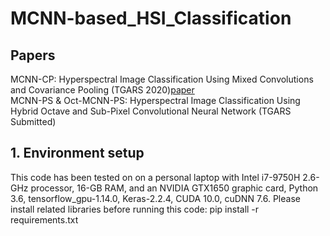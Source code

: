 # MCNN-based_HSI_Classification
## Papers
MCNN-CP: Hyperspectral Image Classification Using Mixed Convolutions and Covariance Pooling (TGARS 2020)[paper](https://ieeexplore.ieee.org/document/9103280/)  
MCNN-PS & Oct-MCNN-PS: Hyperspectral Image Classification Using Hybrid Octave and Sub-Pixel Convolutional Neural Network (TGARS Submitted)

## 1. Environment setup
This code has been tested on on a personal laptop with Intel i7-9750H 2.6-GHz processor, 16-GB RAM, and an NVIDIA GTX1650 graphic card, Python 3.6, tensorflow_gpu-1.14.0, Keras-2.2.4, CUDA 10.0, cuDNN 7.6. Please install related libraries before running this code:
    pip install -r requirements.txt

